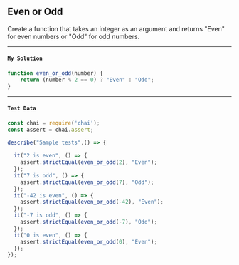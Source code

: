 ## Even or Odd

Create a function that takes an integer as an argument and returns "Even" for even numbers or "Odd" for odd numbers.

---

#### `My Solution`
```JavaScript
function even_or_odd(number) {
    return (number % 2 == 0) ? "Even" : "Odd";
}
```
---

#### `Test Data`
```JavaScript
const chai = require('chai');
const assert = chai.assert;

describe("Sample tests",() => {
  
  it("2 is even", () => {
    assert.strictEqual(even_or_odd(2), "Even");
  });
  it("7 is odd", () => {
    assert.strictEqual(even_or_odd(7), "Odd");
  });
  it("-42 is even", () => {
    assert.strictEqual(even_or_odd(-42), "Even");
  });
  it("-7 is odd", () => {
    assert.strictEqual(even_or_odd(-7), "Odd");
  });
  it("0 is even", () => {
    assert.strictEqual(even_or_odd(0), "Even");
  });
});

```
